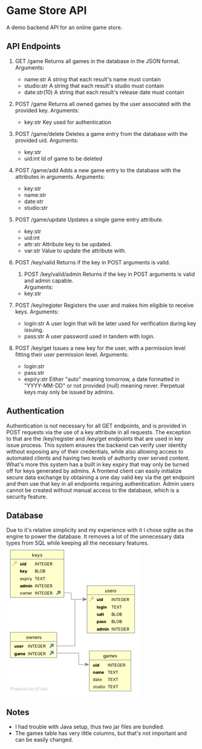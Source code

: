 # Game Store API

A demo backend API for an online game store.

## API Endpoints

1. GET /game
    Returns all games in the database in the JSON format.
    Arguments:
    - name:str
        A string that each result's name must contain
    - studio:str
        A string that each result's studio must contain
    - date:str(10)
        A string that each result's release date must contain

2. POST /game
    Returns all owned games by the user associated with the provided key.
    Arguments:
    - key:str
        Key used for authentication

3. POST /game/delete
    Deletes a game entry from the database with the provided uid.
    Arguments:
    - key:str
    - uid:int
        Id of game to be deleted

4. POST /game/add
    Adds a new game entry to the database with the attributes in arguments.
    Arguments:
    - key:str
    - name:str
    - date:str
    - studio:str

5. POST /game/update
    Updates a single game entry attribute.
    - key:str
    - uid:int
    - attr:str
        Attribute key to be updated.
    - var:str
        Value to update the attribute with.

6. POST /key/valid
    Returns if the key in POST arguments is valid.
    1. POST /key/valid/admin
        Returns if the key in POST arguments is valid and admin capable.  
    Arguments:
    - key:str

7. POST /key/register
    Registers the user and makes him eligible to receive keys.
    Arguments:
    - login:str
        A user login that will be later used for verification during key issuing.
    - pass:str
        A user password used in tandem with login.

8. POST /key/get
    Issues a new key for the user, with a permission level fitting their user permission level.
    Arguments:
    - login:str
    - pass:str
    - expiry:str
        Either "auto" meaning tomorrow, a date formatted in "YYYY-MM-DD" or not provided (null) meaning never.
        Perpetual keys may only be issued by admins.

## Authentication

Authentication is not necessary for all GET endpoints, and is provided in POST requests via the use of a key attribute in all requests.
The exception to that are the /key/register and /key/get endpoints that are used in key issue process.
This system ensures the backend can verify user identity without exposing any of their credentials, while also allowing access to automated clients and having two levels of authority over served content.
What's more this system has a built in key expiry that may only be turned off for keys generated by admins.
A frontend client can easily initialize secure data exchange by obtaining a one day valid key via the get endpoint and then use that key in all endpoints requiring authentication.
Admin users cannot be created without manual access to the database, which is a security feature.

## Database

Due to it's relative simplicity and my experience with it I chose sqlite as the engine to power the database.
It removes a lot of the unnecessary data types from SQL while keeping all the necessary features.  
![Database diagram](db.png "Database diagram")

## Notes

- I had trouble with Java setup, thus two jar files are bundled.
- The games table has very little columns, but that's not important and can be easily changed.
